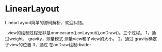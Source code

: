 # LinearLayout
LinearLayout简单的源码解析，欢迎纠错。

 
view的绘制过程无非是onmeasure(),onLayout(),onDraw()。三个过程。
1，通过weight， gravity，测量模式 测量view和子view的大小。
2，通过 gravity确定子view的位置
3，通过 在onDraw绘制divider
